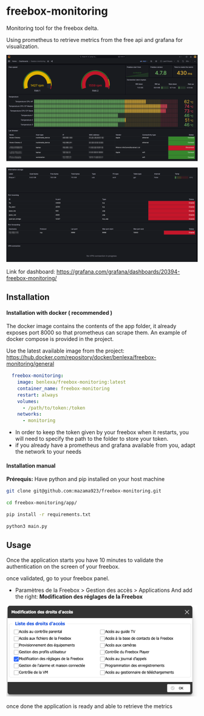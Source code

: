 # freebox-monitoring

Monitoring tool for the freebox delta.

Using prometheus to retrieve metrics from the free api and grafana for visualization.

![Grafana1](https://github.com/mazama923/freebox-monitoring/blob/main/doc/img/grafana1.png)

![Grafana2](https://github.com/mazama923/freebox-monitoring/blob/main/doc/img/grafana2.png)

Link for dashboard: https://grafana.com/grafana/dashboards/20394-freebox-monitoring/

## Installation

#### Installation with docker ( recommended )

The docker image contains the contents of the app folder, it already exposes port 8000 so that prometheus can scrape them.
An example of docker compose is provided in the project.

Use the latest available image from the project:
https://hub.docker.com/repository/docker/benlexa/freebox-monitoring/general


```yml
  freebox-monitoring:
    image: benlexa/freebox-monitoring:latest
    container_name: freebox-monitoring
    restart: always
    volumes:
      - /path/to/token:/token
    networks:
      - monitoring
```

- In order to keep the token given by your freebox when it restarts, you will need to specify the path to the folder to store your token.
- if you already have a prometheus and grafana available from you, adapt the network to your needs

#### Installation manual

**Prérequis:** Have python and pip installed on your host machine

```bash
git clone git@github.com:mazama923/freebox-monitoring.git
```
```bash
cd freebox-monitoring/app/
```
```bash
pip install -r requirements.txt
```
```bash
python3 main.py
```



## Usage

Once the application starts you have 10 minutes to validate the authentication on the screen of your freebox.

once validated, go to your freebox panel.
- Paramètres de la Freebox > Gestion des accès > Applications
And add the right: **Modification des réglages de la Freebox**

![Rights](https://github.com/mazama923/freebox-monitoring/blob/main/doc/img/rights.png)

once done the application is ready and able to retrieve the metrics
